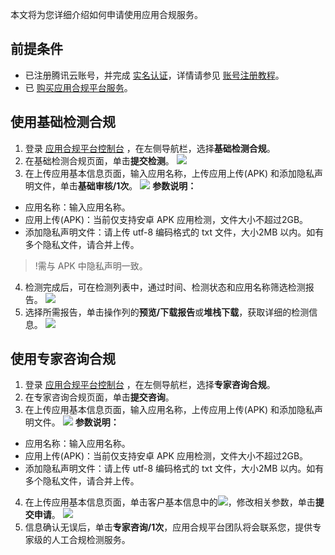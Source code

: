 本文将为您详细介绍如何申请使用应用合规服务。

## 前提条件
- 已注册腾讯云账号，并完成 [实名认证](https://cloud.tencent.com/document/product/378/10496)，详情请参见 [账号注册教程](https://cloud.tencent.com/document/product/378/17985)。
- 已 [购买应用合规平台服务](https://cloud.tencent.com/document/product/1553/68540)。

## 使用基础检测合规
1. 登录 [应用合规平台控制台](https://console.cloud.tencent.com/acp) ，在左侧导航栏，选择**基础检测合规**。
2. 在基础检测合规页面，单击**提交检测**。
![](https://qcloudimg.tencent-cloud.cn/raw/00470a8944a97f93a6b7d44d9bf745d6.png)
3. 在上传应用基本信息页面，输入应用名称，上传应用上传(APK) 和添加隐私声明文件，单击**基础审核/1次**。
![](https://qcloudimg.tencent-cloud.cn/raw/ff82d34b00c3a09337a8ecddf278ef60.png)
**参数说明：**
 - 应用名称：输入应用名称。
 - 应用上传(APK)：当前仅支持安卓 APK 应用检测，文件大小不超过2GB。
 - 添加隐私声明文件：请上传 utf-8 编码格式的 txt 文件，大小2MB 以内。如有多个隐私文件，请合并上传。
>!需与 APK 中隐私声明一致。
>
4. 检测完成后，可在检测列表中，通过时间、检测状态和应用名称筛选检测报告。
![](https://qcloudimg.tencent-cloud.cn/raw/6bd8ac86b780874979b5c8765dd2ae98.png)
5. 选择所需报告，单击操作列的**预览/下载报告**或**堆栈下载**，获取详细的检测信息。
![](https://qcloudimg.tencent-cloud.cn/raw/f95ca1d7213b2f5283fac5223676d829.png)

## 使用专家咨询合规
1. 登录 [应用合规平台控制台](https://console.cloud.tencent.com/acp) ，在左侧导航栏，选择**专家咨询合规**。
2. 在专家咨询合规页面，单击**提交咨询**。
3. 在上传应用基本信息页面，输入应用名称，上传应用上传(APK) 和添加隐私声明文件。
![](https://qcloudimg.tencent-cloud.cn/raw/f1edd687a73afdf298c07608e7a3d9fc.png)
**参数说明：**
 - 应用名称：输入应用名称。
 - 应用上传(APK)：当前仅支持安卓 APK 应用检测，文件大小不超过2GB。
 - 添加隐私声明文件：请上传 utf-8 编码格式的 txt 文件，大小2MB 以内。如有多个隐私文件，请合并上传。
4. 在上传应用基本信息页面，单击客户基本信息中的![](https://qcloudimg.tencent-cloud.cn/raw/326f3696903bac3ffcf87424b0d928ab.png)，修改相关参数，单击**提交申请**。
![](https://qcloudimg.tencent-cloud.cn/raw/1e5ecc90106560c712ab680db27d50b6.png)
5. 信息确认无误后，单击**专家咨询/1次**，应用合规平台团队将会联系您，提供专家级的人工合规检测服务。
